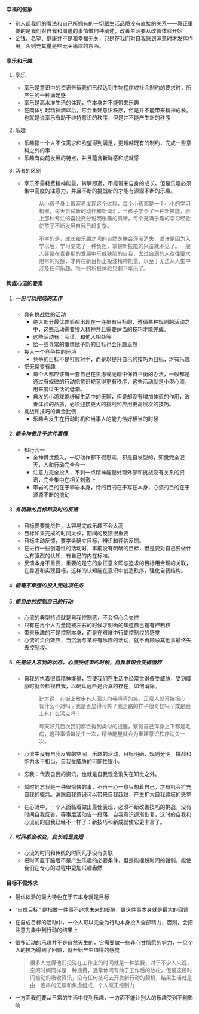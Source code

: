 #### 幸福的假象

- 别人都我们的看法和自己所拥有的一切跟生活品质没有直接的关系——真正重要的是我们对自我和周遭的事情做何种阐述，改善生活要从改善体验开始
- 金钱、名望、健康并不是和幸福无关，只是在我们对自我感到满意时才发挥作用，否则充其量是些无关痛痒的东西。

#### 享乐和乐趣

1. 享乐

   - 享乐是意识中的资讯告诉我们已经达到生物程序或社会制约的要求时，所产生的一种满足感
   - 享乐是高水准生活的体现，它本身并不能带来乐趣
   - 在肉体引起精神熵以后，它会重建意识秩序，但是并不能带来精神成长。也就是说享乐有助于维持意识的秩序，但是并不能产生新的秩序

2. 乐趣

   - 乐趣指一个人不仅需求和欲望得到满足，更超越既有的制约，完成一些意料之外的事
   - 乐趣有向前发展的特点，并且蕴含新鲜感和成就感

3. 两者的区别

   - 享乐不需耗费精神能量，转瞬即逝，不能带来自身的成长。但是乐趣必须集中高度的注意力，并且不断的挑战新的才能有源源不断的乐趣。

     > 从小孩子身上很容易发现这个过程，每个小孩都是一个小小的学习机器，每天尝试新的动作和新词汇，当孩子学会了一种新技能，脸上那种专注的喜悦充分说明乐趣的真谛，每个充满乐趣的学习经验使孩子不断发展自我日趋复杂。
     >
     > 不幸的是，成长和乐趣之间的自然关联会逐渐消失，或许是因为入学以后，学习变成了一种负担，掌握新技能的兴奋就不见了。一般人容易在青春期的发展中形成狭隘的自我，太过自满的人往往要求附带的报酬，才肯在新目标上投注精神能量，以至于无法从人生中涉及任何乐趣，唯一的积极体验只剩下享乐了。



#### 构成心流的要素

1. ##### 一份可以完成的工作

   - 具有挑战性的活动
     - 绝大部分最优体验都出现在一连串有目标的，遵循某种规则的活动之中，这些活动需要投入精神并且需要适当的技巧才能完成。
     - 这些活动有：阅读、和他人相处等
     - 给一些寻常的事情赋予新的目标也会乐趣盎然
   - 投入一个竞争性的环境
     - 竞争的目标不是打败对手，而是以提升自己的技巧为目标，才有乐趣
   - 把无聊变有趣
     - 每个人都应该有一套自己在焦虑或无聊中保持平衡的办法，一般都是通过有规律的行动把意识规范得更有秩序，这些活动就是小型心流，用来度过生活的低潮。
     - 自发的小游戏能纾解生活中的无聊，但是却没有增加体验的作用，改善体验的品质，必须迎接更大的挑战和应用更高层次的技巧。
   - 挑战和技巧的黄金比例
     - 乐趣会发生在行动时机和当事人的能力恰好相当的时候

2. ##### 能全神贯注于这件事情

   - 知行合一
     - 全神贯注投入，一切动作都不假思索，都是自发型的，知觉完全泯灭，人和行动完全合一
     - 注意力完全投入，不剩一点精神能量处理外部和挑战没有关系的资讯，完全集中在相关刺激上
     - 攀岩的目的在于攀岩本身，诗的目的在于写在本身，心流的目的在于源源不断的流动

3. ##### 有明确的目标和及时的反馈

   - 目标要要挑战性，太容易完成乐趣不会太高
   - 目标如果完成的时间太长，期间的反馈很重要
   - 目标主动反馈，要学会确立目标，辨识和评估反馈。
   - 在进行一些创造性的活动时，事前没有明确的目标，但是要对自己要做什么有强烈的认知，有自己的内在标准。
   - 反馈本身不重要，重要的是它的象征意义即与追求的目标用合理的关联，在靠近和实现目标，这样的认知能在意识中创造秩序，强化自我结构。

4. ##### 能毫不牵强的投入到这项任务

5. ##### 能自由的控制自己的行动

   - 心流的典型特点就是自我控制感，不会担心会失控
   - 只有在再个人力量能被左右的时候才明确的知道自己握有控制权
   - 带来乐趣的不是控制本身，而是在艰难中行使控制权的感觉
   - 心流的负面效应，当沉溺与某种有乐趣的活动，就不再顾忌其他事最终失去控制权。

6. ##### 先是进入忘我的状态，心流快结束的时候，自我意识会变得强烈

   - 自我的执着很费精神能量，它使我们在生活中经常觉得备受威胁，受到威胁时就会检视自我，以确认危险是否真的存在，如何消除。

     > 比方说，在街上散步有人回头向我嘻嘻的笑，正常人就开始担心：有什么不对吗？我是否显得可笑？我走路的样子很奇怪吗？或是脸上有什么污点吗？
     >
     > 每天好几百次我们都会得到类似的提醒，察觉自己浑身上下都是毛病，这种事情每发生一次，精神能量就会为重建意识秩序消失一次。

   - 心流中没有自我反省的空间，乐趣的活动，目标明确、规则分明，挑战和能力水平相当，自我受威胁的可能性很小。

   - 忘我：代表自我的资讯，也就是自我观念消失在知觉之外。

   - 暂时的忘我是一种很愉快的事，不再一心一意只想着自己，才有机会扩充自我的概念。消除自我意识可以带来自我超越，产生扩大自我疆域的感觉

   - 在心流中，一个人面临着做出最佳表现，必须不断改善技巧的挑战，没有时间自我反省，等事后活动告一段落，自我意识逐渐恢复，这时的自我和心流前的自我已经不一样了：新技巧和新成就使它更丰富了。

7. ##### 时间感会改变，变长或是变短

   - 心流的时间和传统的时间几乎没有关联
   - 把时间置于脑后不是产生乐趣的必要条件，但是能摆脱时间的钳制，能使我们在专心的过程中更加兴趣盎然





#### 目标不假外求

- 最优体验的最大特色在于它本身就是目标

- ”自成目标“ 是指做一件事不追求未来的报酬，做这件事本身就是最大的回馈

- 在自成目标的活动中，一个人可以完全为行动本身投入全部精力，否则，会把注意力集中到行动的结果上

- 很多活动的乐趣并不是自然天生的，它需要做一些非心甘情愿的努力，一旦个人的技巧得到了回馈，就开始产生值得的感觉

  > 很多人觉得他们投注在工作上的时间就是一种浪费，对于不少人来说，空闲时间同样是一种浪费，通常休闲有助于工作后的放松，但是这段时间被动的吸收资讯，没有任何技巧去开发新行动的契机，结果生活就是由一连串的无聊和焦虑组成，个人毫无控制力

- 一方面我们要从日常的生活中找到乐趣，一方面不能让别人的乐趣受到不利影响





